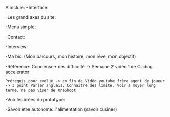 A inclure:
-Interface:

-Les grand axes du site:

-Menu simple:

-Contact:

-Interview:

-Ma bio: 
    (Mon parcours, mon histoire, mon rêve, mon objectif)

-Référence:
    Conciensce des difficulté -> Semaine 2 vidéo 1 de Coding accelerator

    Prérequis pour evolué -> en fin de Vidéo youtube frère agent de joueur -> 3 point Parler anglais, Connaitre des limite, Voir à moyen long terme, ne pas viser de OneShoot

-Voir les idées du prototype:

-Savoir être autonome:
    l'alimentation (savoir cusiner)